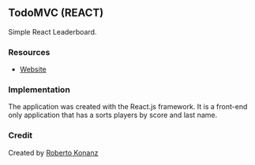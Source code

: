 ## TodoMVC (REACT)

Simple React Leaderboard.

### Resources

* [Website](https://pga-leaderboard.herokuapp.com/)

### Implementation

The application was created with the React.js framework. It is a front-end only application that has a sorts players by score and last name.

### Credit

Created by [Roberto Konanz](https://github.com/rxkonanz) 